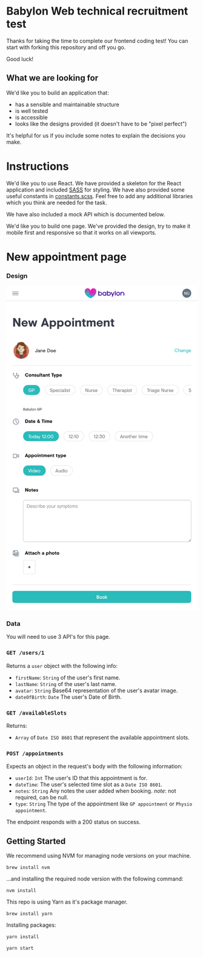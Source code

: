 # Babylon Web technical recruitment test

Thanks for taking the time to complete our frontend coding test! You can start with forking this repository and off you go.

Good luck!

## What we are looking for

We'd like you to build an application that:

- has a sensible and maintainable structure
- is well tested
- is accessible
- looks like the designs provided (it doesn't have to be "pixel perfect")

It's helpful for us if you include some notes to explain the decisions you make.

# Instructions

We'd like you to use React. We have provided a skeleton for the React application and included [SASS](http://sass-lang.com/) for styling. We have also provided some useful constants in [constants.scss](./src/constants.scss). Feel free to add any additional libraries which you think are needed for the task.

We have also included a mock API which is documented below.

We'd like you to build one page. We've provided the design, try to make it mobile first and responsive so that it works on all viewports.

# New appointment page

### Design

![New Appointment Design](./design/new-appointment.png)

### Data

You will need to use 3 API's for this page.

### `GET /users/1`

Returns a `user` object with the following info:

- `firstName`: `String` of the user's first name.
- `lastName`: `String` of the user's last name.
- `avatar`: `String` Base64 representation of the user's avatar image.
- `dateOfBirth`: `Date` The user's Date of Birth.

### `GET /availableSlots`

Returns:

- `Array` of `Date ISO 8601` that represent the available appointment slots.

### `POST /appointments`

Expects an object in the request's body with the following information:

- `userId`: `Int` The user's ID that this appointment is for.
- `dateTime`: The user's selected time slot as a `Date ISO 8601`.
- `notes`: `String` Any notes the user added when booking. _note_: not required, can be null.
- `type`: `String` The type of the appointment like `GP appointment` or `Physio appointment`.

The endpoint responds with a 200 status on success.

## Getting Started

We recommend using NVM for managing node versions on your machine.

```
brew install nvm
```

...and installing the required node version with the following command:

```
nvm install
```

This repo is using Yarn as it's package manager.

```
brew install yarn
```

Installing packages:

```
yarn install
```

```
yarn start
```
